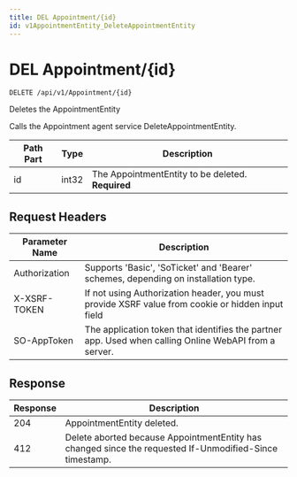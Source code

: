 ```yaml
---
title: DEL Appointment/{id}
id: v1AppointmentEntity_DeleteAppointmentEntity
---
```


# DEL Appointment/{id}

```http
DELETE /api/v1/Appointment/{id}
```

Deletes the AppointmentEntity

Calls the Appointment agent service DeleteAppointmentEntity.




| Path Part | Type | Description |
|-----------|------|-------------|
| id | int32 | The AppointmentEntity to be deleted. **Required** |



## Request Headers

| Parameter Name | Description |
|----------------|-------------|
| Authorization  | Supports 'Basic', 'SoTicket' and 'Bearer' schemes, depending on installation type. |
| X-XSRF-TOKEN   | If not using Authorization header, you must provide XSRF value from cookie or hidden input field |
| SO-AppToken | The application token that identifies the partner app. Used when calling Online WebAPI from a server. |


## Response


| Response | Description |
|----------------|-------------|
| 204 | AppointmentEntity deleted. |
| 412 | Delete aborted because AppointmentEntity has changed since the requested If-Unmodified-Since timestamp. |